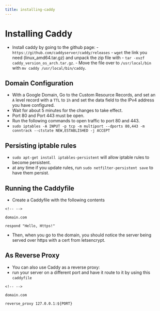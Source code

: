 ```yaml
---
title: installing-caddy
---
```

# Installing Caddy

- Install caddy by going to the github page: -
  `https://github.com/caddyserver/caddy/releases` - `wget` the link
  you need (linux_amd64.tar.gz) and unpack the zip file with -
  `tar -xvzf caddy_version_os_arch.tar.gz`. - Move the file over to
  `/usr/local/bin` with `mv caddy /usr/local/bin/caddy`.

## Domain Configuration

- With a Google Domain, Go to the Custom Resource Records, and set an
  `A` level record with a `TTL` to `1h` and set the data field to the
  IPv4 address you have configured.
- Wait for about 5 minutes for the changes to take effect.
- Port 80 and Port 443 must be open.
- Run the following commands to open traffic to port 80 and 443.
- `sudo iptables -A INPUT -p tcp -m multiport --dports 80,443 -m conntrack --ctstate NEW,ESTABLISHED -j ACCEPT`

## Persisting iptable rules

- `sudo apt-get install iptables-persistent` will allow iptable rules
  to become persistent.
- at any time if you update rules, run
  `sudo netfilter-persistent save` to have them persist.

## Running the Caddyfile

- Create a Caddyfile with the following contents

```{=html}
<!-- -->
```

    domain.com

    respond "Hello, Https!"

- Then, when you go to the domain, you should notice the server being
  served over https with a cert from letsencrypt.

## As Reverse Proxy

- You can also use Caddy as a reverse proxy:
- run your server on a different port and have it route to it by using
  this `caddyfile`

```{=html}
<!-- -->
```

    domain.com

    reverse_proxy 127.0.0.1:${PORT}
